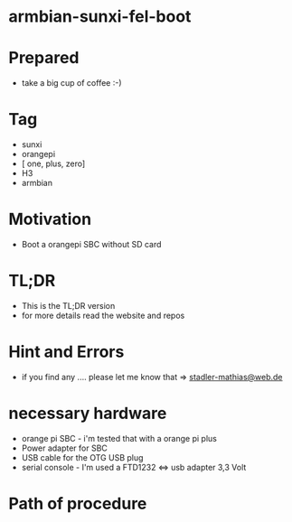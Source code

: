 # armbian-sunxi-fel-boot

# Prepared 
- take a big cup of coffee :-)

# Tag 
- sunxi 
- orangepi 
- [ one, plus, zero] 
- H3 
- armbian

# Motivation  
- Boot a orangepi SBC without SD card

# TL;DR
- This is  the TL;DR version
- for more details read the website and repos

# Hint and Errors
- if you find any .... please let me know that => stadler-mathias@web.de


# necessary hardware
- orange pi SBC - i'm tested that with a orange pi plus 
- Power adapter for SBC 
- USB cable for the OTG USB plug
- serial console - I'm used a FTD1232 <=> usb adapter 3,3 Volt  


# Path of procedure



 